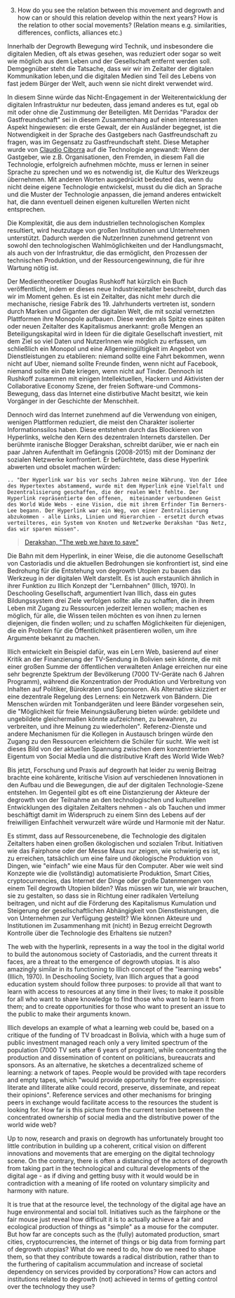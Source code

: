 3. How do you see the relation between this movement and degrowth and how can or should this relation develop within the next years? How is the relation to other social movements? (Relation means e.g. similarities, differences, conflicts, alliances etc.)

Innerhalb der Degrowth Bewegung wird Technik, und insbesondere die digitalen Medien, oft als etwas gesehen, was reduziert oder sogar so weit wie möglich aus dem Leben und der Gesellschaft entfernt werden soll. Demgegnüber steht die Tatsache, dass wir  wir im Zeitalter der digitalen Kommunikation leben,und die digitalen Medien sind Teil des Lebens von fast jedem Bürger der Welt, auch wenn sie nicht direkt verwendet wird.

In diesem Sinne würde das Nicht-Engagement in der Weiterentwicklung der digitalen Infrastruktur nur bedeuten, dass jemand anderes es tut, egal ob mit oder ohne die Zustimmung der Beteiligten. Mit Derridas "Paradox der Gastfreundschaft" sei in diesem Zusammenhang auf einen interessanten Aspekt hingewiesen: die erste Gewalt, der ein Ausländer begegnet, ist die Notwendigkeit in der Sprache des Gastgebers nach Gastfreundschaft zu fragen, was im Gegensatz zu Gastfreundschaft steht. Diese Metapher wurde von [Claudio Ciborra](http://patterns.wiki.transformap.co/view/welcome-visitors/jon.patterns.wiki.transformap.co/welcome-visitors/jon.patterns.wiki.transformap.co/resources/jon.patterns.wiki.transformap.co/federated-wiki-resources/kate.au.fedwikihappening.net/hospitality-journal/kate.au.fedwikihappening.net/first-violence-to-foreigners/frances.uk.fedwikihappening.net/hospitality-and-hostility-to-technology) auf die Technologie angewandt: Wenn der Gastgeber, wie z.B. Organisationen, den Fremden, in diesem Fall die Technologie, erfolgreich aufnehmen möchte, muss er lernen in seiner Sprache zu sprechen und wo es notwendig ist, die Kultur des Werkzeugs übernehmen. Mit anderen Worten ausgedrückt bedeuted das, wenn du nicht deine eigene Technologie entwickelst, musst du die dich an Sprache und die Muster der Technologie anpassen, die jemand anderes entwickelt hat, die dann eventuell deinen eigenen kulturellen Werten nicht entsprechen.

Die Komplexität, die aus dem industriellen technologischen Komplex resultiert, wird heutzutage von großen Institutionen und Unternehmen unterstützt. Dadurch werden die NutzerInnen zunehmend getrennt von sowohl den technologischen Wahlmöglichkeiten und der Handlungsmacht, als auch von der Infrastruktur, die das ermöglicht, den Prozessen der technischen Produktion, und der Ressourcengewinnung, die für ihre Wartung nötig ist.

Der Medientheoretiker Douglas Rushkoff hat kürzlich ein Buch veröffentlicht, indem er dieses neue Industriezeitalter beschreibt, durch das wir im Moment gehen. Es ist ein Zeitalter, das nicht mehr durch die mechanische, riesige Fabrik des 19. Jahrhunderts vertreten ist, sondern durch Marken und Giganten der digitalen Welt, die mit sozial vernetzten Plattformen ihre Monopole aufbauen. Diese werden als Spitze eines späten oder neuen Zeitalter des Kapitalismus anerkannt: große Mengen an Beteiligungskapital wird in Ideen für die digitale Gesellschaft investiert, mit dem Ziel so viel Daten und NutzerInnen wie möglich zu erfassen, um schließlich ein Monopol und eine Allgemeingültigkeit im Angebot von Dienstleistungen zu etablieren: niemand sollte eine Fahrt bekommen, wenn nicht auf Uber, niemand sollte Freunde finden, wenn nicht auf Facebook, niemand sollte ein Date kriegen, wenn nicht auf Tinder. Dennoch ist Rushkoff zusammen mit einigen Intellektuellen, Hackern und Aktivisten der Collaborative Economy Szene, der freien Software-und Commons- Bewegung, dass das Internet eine distirbutive Macht besitzt, wie kein Vorgänger in der Geschichte der Menschheit. 

Dennoch wird das Internet zunehmend auf die Verwendung von einigen, wenigen Plattformen reduziert, die meist den Charakter isolierter Informationssilos haben. Diese entstehen durch das Blockieren von Hyperlinks, welche den Kern des dezentralen Internets darstellen. Der berühmte iranische Blogger Derakshan, schreibt darüber, wie er nach ein paar Jahren Aufenthalt im Gefängnis (2008-2015) mit der Dominanz der sozialen Netzwerke konfrontiert. Er befürchtete, dass diese Hyperlink abwerten und obsolet machen würden: 

    .. "Der Hyperlink war bis vor sechs Jahren meine Währung. Von der Idee des Hypertextes abstammend, wurde mit dem Hyperlink eine Vielfalt und Dezentralisierung geschaffen, die der realen Welt fehlte. Der Hyperlink repräsentierte den offenen,  miteinander verbundenen Geist des World Wide Webs - eine Vision, die mit ihrem Erfinder Tim Berners-Lee begann. Der Hyperlink war ein Weg, von einer Zentralisierung abzukommen - alle Links, Linien und Hierarchien - ersetzt durch etwas verteilteres, ein System von Knoten und Netzwerke Derakshan "Das Netz, das wir sparen müssen".
> [Derakshan, "The web we have to save"](https://medium.com/matter/the-web-we-have-to-save-2eb1fe15a426)

Die Bahn mit dem Hyperlink, in einer Weise, die die autonome Gesellschaft von Castoriadis und die aktuellen Bedrohungen sie konfrontiert ist, sind eine Bedrohung für die Entstehung von degrowth Utopien zu bauen das Werkzeug in der digitalen Welt darstellt. Es ist auch erstaunlich ähnlich in ihrer Funktion zu Illich Konzept der "Lernbahnen" (Illich, 1970). In Deschooling Gesellschaft, argumentiert Ivan Illich, dass ein gutes Bildungssystem drei Ziele verfolgen sollte: alle zu schaffen, die in ihrem Leben mit Zugang zu Ressourcen jederzeit lernen wollen; machen es möglich, für alle, die Wissen teilen möchten es von ihnen zu lernen diejenigen, die finden wollen; und zu schaffen Möglichkeiten für diejenigen, die ein Problem für die Öffentlichkeit präsentieren wollen, um ihre Argumente bekannt zu machen.

Illich entwickelt ein Beispiel dafür, was ein Lern ​​Web, basierend auf einer Kritik an der Finanzierung der TV-Sendung in Bolivien sein könnte, die mit einer großen Summe der öffentlichen verwalteten Anlage erreichen nur eine sehr begrenzte Spektrum der Bevölkerung (7000 TV-Geräte nach 6 Jahren Programm), während die Konzentration der Produktion und Verbreitung von Inhalten auf Politiker, Bürokraten und Sponsoren. Als Alternative skizziert er eine dezentrale Regelung des Lernens: ein Netzwerk von Bändern. Die Menschen würden mit Tonbandgeräten und leere Bänder vorgesehen sein, die "Möglichkeit für freie Meinungsäußerung bieten würde: gebildete und ungebildete gleichermaßen könnte aufzeichnen, zu bewahren, zu verbreiten, und ihre Meinung zu wiederholen". Referenz-Dienste und andere Mechanismen für die Kollegen in Austausch bringen würde den Zugang zu den Ressourcen erleichtern die Schüler für sucht. Wie weit ist dieses Bild von der aktuellen Spannung zwischen dem konzentrierten Eigentum von Social Media und die distributive Kraft des World Wide Web?

Bis jetzt, Forschung und Praxis auf degrowth hat leider zu wenig Beitrag brachte eine kohärente, kritische Vision auf verschiedenen Innovationen in den Aufbau und die Bewegungen, die auf der digitalen Technologie-Szene entstehen. Im Gegenteil gibt es oft eine Distanzierung der Akteure der degrowth von der Teilnahme an den technologischen und kulturellen Entwicklungen des digitalen Zeitalters nehmen - als ob Tauchen und immer beschäftigt damit im Widerspruch zu einem Sinn des Lebens auf der freiwilligen Einfachheit verwurzelt wäre würde und Harmonie mit der Natur.

Es stimmt, dass auf Ressourcenebene, die Technologie des digitalen Zeitalters haben einen großen ökologischen und sozialen Tribut. Initiativen wie das Fairphone oder der Messe Maus nur zeigen, wie schwierig es ist, zu erreichen, tatsächlich um eine faire und ökologische Produktion von Dingen, wie "einfach" wie eine Maus für den Computer. Aber wie weit sind Konzepte wie die (vollständig) automatisierte Produktion, Smart Cities, cryptocurrencies, das Internet der Dinge oder große Datenmengen von einem Teil degrowth Utopien bilden? Was müssen wir tun, wie wir brauchen, sie zu gestalten, so dass sie in Richtung einer radikalen Verteilung beitragen, und nicht auf die Förderung des Kapitalismus Kumulation und Steigerung der gesellschaftlichen Abhängigkeit von Dienstleistungen, die von Unternehmen zur Verfügung gestellt? Wie können Akteure und Institutionen im Zusammenhang mit (nicht) in Bezug erreicht Degrowth Kontrolle über die Technologie des Erhaltens sie nutzen?








The web with the hyperlink, represents in a way the tool in the digital world to build the autonomous society of Castoriadis, and the current threats it faces, are a threat to the emergence of degrowth utopias. It is also amazingly similar in its functioning to Illich concept of the "learning webs" (Illich, 1970). In Deschooling Society, Ivan Illich argues that a good education system should follow three purposes: to provide all that want to learn with access to resources at any time in their lives; to make it possible for all who want to share knowledge to find those who want to learn it from them; and to create opportunities for those who want to present an issue to the public to make their arguments known. 

Illich develops an example of what a learning web could be, based on a critique of the funding of TV broadcast in Bolivia, which with a huge sum of public investment managed reach only a very limited spectrum of the population (7000 TV sets after 6 years of program), while concentrating the production and dissemination of content on politicians, bureaucrats and sponsors. As an alternative, he sketches a decentralized scheme of learning: a network of tapes. People would be provided with tape recorders and empty tapes, which "would provide opportunity for free expression: literate and illiterate alike could record, preserve, disseminate, and repeat their opinions". Reference services and other mechanisms for bringing peers in exchange would facilitate access to the resources the student is looking for. How far is this picture from the current tension between the concentrated ownership of social media and the distributive power of the world wide web?

Up to now, research and praxis on degrowth has unfortunately brought too little contribution in building up a coherent, critical vision on different innovations and movements that are emerging on the digital technology scene. On the contrary, there is often a distancing of the actors of degrowth from taking part in the technological and cultural developments of the digital age - as if diving and getting busy with it would would be in contradiction with a meaning of life rooted on voluntary simplicity and harmony with nature.

It is true that at the resource level, the technology of the digital age have an huge environmental and social toll. Initiatives such as the fairphone or the fair mouse just reveal how difficult it is to actually achieve a fair and ecological production of things as "simple" as a mouse for the computer. But how far are concepts such as the (fully) automated production, smart cities, cryptocurrencies, the internet of things or big data from forming part of degrowth utopias? What do we need to do, how do we need to shape them, so that they contribute towards a radical distribution, rather than to the furthering of capitalism accummulation and increase of societal dependency on services provided by corporations? How can actors and institutions related to degrowth (not) achieved in terms of getting control over the technology they use? 
